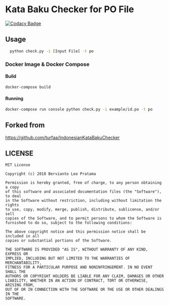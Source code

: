 # Kata Baku Checker for PO File

[![Codacy Badge](https://api.codacy.com/project/badge/Grade/209d0abd94964e0380c2ed897acd052d)](https://app.codacy.com/app/berviantoleo/Kata-Baku-Checker-for-PO-File?utm_source=github.com&utm_medium=referral&utm_content=berviantoleo/Kata-Baku-Checker-for-PO-File&utm_campaign=Badge_Grade_Settings)

## Usage

```bash
  python check.py -i [Input File] -t po
```

### Docker Image & Docker Compose

#### Build

```bash
docker-compose build
```

#### Running

```bash
docker-compose run console python check.py -i example/id.po -t po
```

## Forked from

https://github.com/turfaa/IndonesianKataBakuChecker

## LICENSE

```
MIT License

Copyright (c) 2018 Bervianto Leo Pratama

Permission is hereby granted, free of charge, to any person obtaining a copy
of this software and associated documentation files (the "Software"), to deal
in the Software without restriction, including without limitation the rights
to use, copy, modify, merge, publish, distribute, sublicense, and/or sell
copies of the Software, and to permit persons to whom the Software is
furnished to do so, subject to the following conditions:

The above copyright notice and this permission notice shall be included in all
copies or substantial portions of the Software.

THE SOFTWARE IS PROVIDED "AS IS", WITHOUT WARRANTY OF ANY KIND, EXPRESS OR
IMPLIED, INCLUDING BUT NOT LIMITED TO THE WARRANTIES OF MERCHANTABILITY,
FITNESS FOR A PARTICULAR PURPOSE AND NONINFRINGEMENT. IN NO EVENT SHALL THE
AUTHORS OR COPYRIGHT HOLDERS BE LIABLE FOR ANY CLAIM, DAMAGES OR OTHER
LIABILITY, WHETHER IN AN ACTION OF CONTRACT, TORT OR OTHERWISE, ARISING FROM,
OUT OF OR IN CONNECTION WITH THE SOFTWARE OR THE USE OR OTHER DEALINGS IN THE
SOFTWARE.

```
